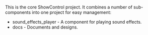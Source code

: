 This is the core ShowControl project. 
It combines a number of sub-components into one project for easy management:

 * sound_effects_player - A component for playing sound effects. 
 * docs - Documents and designs.

